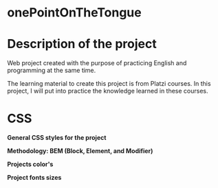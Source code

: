 # onePointOnTheTongue

# Description of the project

Web project created with the purpose of practicing English and programming at the same time.

The learning material to create this project is from Platzi courses. In this project, I will put into practice the knowledge learned in these courses.

# CSS

**General CSS styles for the project**

**Methodology: BEM (Block, Element, and Modifier)**

**Projects color's**

**Project fonts sizes**
